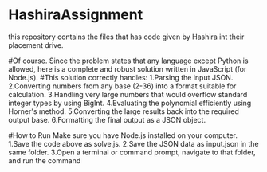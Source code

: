 # HashiraAssignment
this repository contains the files that has code given by Hashira int their placement drive.

#Of course. Since the problem states that any language except Python is allowed, here is a complete and robust solution written in JavaScript (for Node.js).
#This solution correctly handles:
 1.Parsing the input JSON.
 2.Converting numbers from any base (2-36) into a format suitable for calculation.
 3.Handling very large numbers that would overflow standard integer types by using BigInt.
 4.Evaluating the polynomial efficiently using Horner's method.
 5.Converting the large results back into the required output base.
 6.Formatting the final output as a JSON object.

#How to Run
Make sure you have Node.js installed on your computer.
 1.Save the code above as solve.js.
 2.Save the JSON data as input.json in the same folder.
 3.Open a terminal or command prompt, navigate to that folder, and run the command
